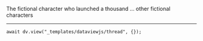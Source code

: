 The fictional character who launched a thousand ... other fictional characters

---

```dataviewjs
await dv.view("_templates/dataviewjs/thread", {});
```
